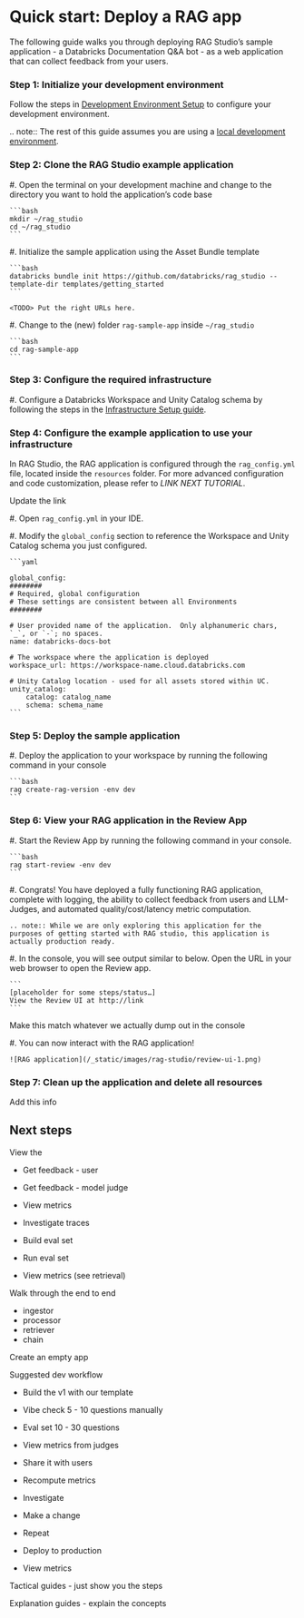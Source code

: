 # Quick start: Deploy a RAG app

The following guide walks you through deploying RAG Studio’s sample application - a Databricks Documentation Q&A bot - as a web application that can collect feedback from your users.

### Step 1: Initialize your development environment

Follow the steps in [Development Environment Setup](env-setup-dev.md) to configure your development environment.

.. note:: The rest of this guide assumes you are using a [local development environment](env-setup-dev.md#local-environment).

### Step 2: Clone the RAG Studio example application

#. Open the terminal on your development machine and change to the directory you want to hold the application’s code base

    ```bash
    mkdir ~/rag_studio
    cd ~/rag_studio
    ```

#. Initialize the sample application using the Asset Bundle template

    ```bash
    databricks bundle init https://github.com/databricks/rag_studio --template-dir templates/getting_started
    ```

    <TODO> Put the right URLs here.

#. Change to the (new) folder `rag-sample-app` inside `~/rag_studio`

    ```bash
    cd rag-sample-app
    ```

### Step 3: Configure the required infrastructure

#. Configure a Databricks Workspace and Unity Catalog schema by following the steps in the [Infrastructure Setup guide](env-setup-infra.md).

### Step 4: Configure the example application to use your infrastructure

In RAG Studio, the RAG application is configured through the `rag_config.yml` file, located inside the `resources` folder.  For more advanced configuration and code customization, please refer to *LINK NEXT TUTORIAL*.

<TODO> Update the link

#. Open `rag_config.yml` in your IDE.

#. Modify the `global_config` section to reference the Workspace and Unity Catalog schema you just configured.

    ```yaml

    global_config:
    ########
    # Required, global configuration
    # These settings are consistent between all Environments
    ########
    
    # User provided name of the application.  Only alphanumeric chars, `_`, or `-`; no spaces.
    name: databricks-docs-bot

    # The workspace where the application is deployed
    workspace_url: https://workspace-name.cloud.databricks.com

    # Unity Catalog location - used for all assets stored within UC.
    unity_catalog:
        catalog: catalog_name
        schema: schema_name
    ```
### Step 5: Deploy the sample application

#. Deploy the application to your workspace by running the following command in your console

    ```bash
    rag create-rag-version -env dev 
    ```

### Step 6: View your RAG application in the Review App

#. Start the Review App by running the following command in your console.

    ```bash
    rag start-review -env dev 
    ```

#. Congrats!  You have deployed a fully functioning RAG application, complete with logging, the ability to collect feedback from users and LLM-Judges, and automated quality/cost/latency metric computation.  

    .. note:: While we are only exploring this application for the purposes of getting started with RAG studio, this application is actually production ready.

#. In the console, you will see output similar to below.  Open the URL in your web browser to open the Review app.

    ```
    [placeholder for some steps/status…]
    View the Review UI at http://link
    ```

<TODO> Make this match whatever we actually dump out in the console

#. You can now interact with the RAG application!

    ![RAG application](/_static/images/rag-studio/review-ui-1.png)

### Step 7: Clean up the application and delete all resources

<TODO> Add this info

## Next steps

View the

* Get feedback - user
* Get feedback - model judge
* View metrics
* Investigate traces

* Build eval set
* Run eval set
* View metrics (see retrieval)

Walk through the end to end
* ingestor
* processor
* retriever
* chain

Create an empty app

Suggested dev workflow
* Build the v1 with our template
* Vibe check 5 - 10 questions manually
* Eval set 10 - 30 questions
* View metrics from judges
* Share it with users
* Recompute metrics
* Investigate
* Make a change

* Repeat

* Deploy to production
* View metrics


Tactical guides - just show you the steps

Explanation guides - explain the concepts